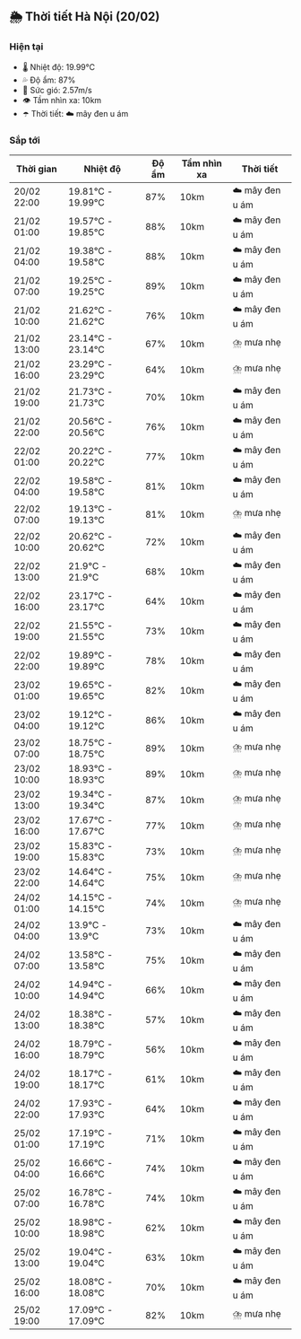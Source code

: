 ## 🌦️ Thời tiết Hà Nội (20/02)

### Hiện tại

- 🌡️ Nhiệt độ: 19.99℃
- 💦 Độ ẩm: 87%
- 💨 Sức gió: 2.57m/s
- 👁️ Tầm nhìn xa: 10km
- ☂️ Thời tiết: ☁️ mây đen u ám

### Sắp tới

| Thời gian | Nhiệt độ | Độ ẩm | Tầm nhìn xa | Thời tiết |
| --- | --- | --- | --- | --- |
| 20/02 22:00 | 19.81℃ - 19.99℃ | 87% | 10km | ☁️ mây đen u ám |
| 21/02 01:00 | 19.57℃ - 19.85℃ | 88% | 10km | ☁️ mây đen u ám |
| 21/02 04:00 | 19.38℃ - 19.58℃ | 88% | 10km | ☁️ mây đen u ám |
| 21/02 07:00 | 19.25℃ - 19.25℃ | 89% | 10km | ☁️ mây đen u ám |
| 21/02 10:00 | 21.62℃ - 21.62℃ | 76% | 10km | ☁️ mây đen u ám |
| 21/02 13:00 | 23.14℃ - 23.14℃ | 67% | 10km | ⛈️ mưa nhẹ |
| 21/02 16:00 | 23.29℃ - 23.29℃ | 64% | 10km | ⛈️ mưa nhẹ |
| 21/02 19:00 | 21.73℃ - 21.73℃ | 70% | 10km | ☁️ mây đen u ám |
| 21/02 22:00 | 20.56℃ - 20.56℃ | 76% | 10km | ☁️ mây đen u ám |
| 22/02 01:00 | 20.22℃ - 20.22℃ | 77% | 10km | ☁️ mây đen u ám |
| 22/02 04:00 | 19.58℃ - 19.58℃ | 81% | 10km | ☁️ mây đen u ám |
| 22/02 07:00 | 19.13℃ - 19.13℃ | 81% | 10km | ⛈️ mưa nhẹ |
| 22/02 10:00 | 20.62℃ - 20.62℃ | 72% | 10km | ☁️ mây đen u ám |
| 22/02 13:00 | 21.9℃ - 21.9℃ | 68% | 10km | ☁️ mây đen u ám |
| 22/02 16:00 | 23.17℃ - 23.17℃ | 64% | 10km | ☁️ mây đen u ám |
| 22/02 19:00 | 21.55℃ - 21.55℃ | 73% | 10km | ☁️ mây đen u ám |
| 22/02 22:00 | 19.89℃ - 19.89℃ | 78% | 10km | ☁️ mây đen u ám |
| 23/02 01:00 | 19.65℃ - 19.65℃ | 82% | 10km | ☁️ mây đen u ám |
| 23/02 04:00 | 19.12℃ - 19.12℃ | 86% | 10km | ☁️ mây đen u ám |
| 23/02 07:00 | 18.75℃ - 18.75℃ | 89% | 10km | ⛈️ mưa nhẹ |
| 23/02 10:00 | 18.93℃ - 18.93℃ | 89% | 10km | ⛈️ mưa nhẹ |
| 23/02 13:00 | 19.34℃ - 19.34℃ | 87% | 10km | ⛈️ mưa nhẹ |
| 23/02 16:00 | 17.67℃ - 17.67℃ | 77% | 10km | ⛈️ mưa nhẹ |
| 23/02 19:00 | 15.83℃ - 15.83℃ | 73% | 10km | ⛈️ mưa nhẹ |
| 23/02 22:00 | 14.64℃ - 14.64℃ | 75% | 10km | ⛈️ mưa nhẹ |
| 24/02 01:00 | 14.15℃ - 14.15℃ | 74% | 10km | ⛈️ mưa nhẹ |
| 24/02 04:00 | 13.9℃ - 13.9℃ | 73% | 10km | ☁️ mây đen u ám |
| 24/02 07:00 | 13.58℃ - 13.58℃ | 75% | 10km | ☁️ mây đen u ám |
| 24/02 10:00 | 14.94℃ - 14.94℃ | 66% | 10km | ☁️ mây đen u ám |
| 24/02 13:00 | 18.38℃ - 18.38℃ | 57% | 10km | ☁️ mây đen u ám |
| 24/02 16:00 | 18.79℃ - 18.79℃ | 56% | 10km | ☁️ mây đen u ám |
| 24/02 19:00 | 18.17℃ - 18.17℃ | 61% | 10km | ☁️ mây đen u ám |
| 24/02 22:00 | 17.93℃ - 17.93℃ | 64% | 10km | ☁️ mây đen u ám |
| 25/02 01:00 | 17.19℃ - 17.19℃ | 71% | 10km | ☁️ mây đen u ám |
| 25/02 04:00 | 16.66℃ - 16.66℃ | 74% | 10km | ☁️ mây đen u ám |
| 25/02 07:00 | 16.78℃ - 16.78℃ | 74% | 10km | ☁️ mây đen u ám |
| 25/02 10:00 | 18.98℃ - 18.98℃ | 62% | 10km | ☁️ mây đen u ám |
| 25/02 13:00 | 19.04℃ - 19.04℃ | 63% | 10km | ☁️ mây đen u ám |
| 25/02 16:00 | 18.08℃ - 18.08℃ | 70% | 10km | ☁️ mây đen u ám |
| 25/02 19:00 | 17.09℃ - 17.09℃ | 82% | 10km | ⛈️ mưa nhẹ |
